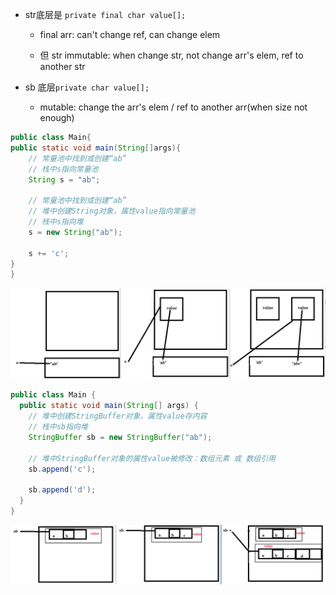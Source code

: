 + str底层是 `private final char value[];`

  + final arr: can't change ref, can change elem

  + 但 str immutable: when change str,  not change arr's elem, ref to another str

+ sb 底层`private char value[];`
  + mutable: change the arr's elem / ref to another arr(when size not enough)
```java
public class Main{
public static void main(String[]args){
    // 常量池中找到或创建“ab”
    // 栈中s指向常量池
    String s = "ab";
    
    // 常量池中找到或创建“ab”
    // 堆中创建String对象，属性value指向常量池
    // 栈中s指向堆    
    s = new String("ab");
    
    s += 'c';
}
}
```
![](img_append_str.png)

```java
public class Main {
  public static void main(String[] args) {
    // 堆中创建StringBuffer对象，属性value存内容
    // 栈中sb指向堆
    StringBuffer sb = new StringBuffer("ab");

    // 堆中StringBuffer对象的属性value被修改：数组元素 或 数组引用
    sb.append('c');

    sb.append('d');
  }
}
```
![](img_append_sb.png)